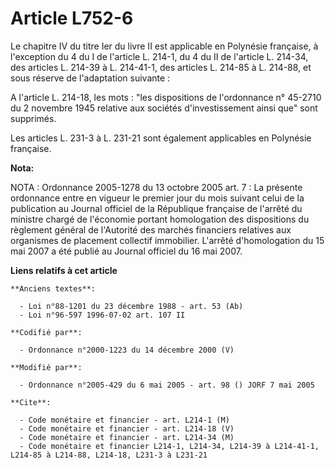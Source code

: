 # Article L752-6

Le chapitre IV du titre Ier du livre II est applicable en Polynésie française, à l'exception du 4 du I de l'article L. 214-1,
du 4 du II de l'article L. 214-34, des articles L. 214-39 à L. 214-41-1, des articles L. 214-85 à L. 214-88, et sous réserve
de l'adaptation suivante :

A l'article L. 214-18, les mots : "les dispositions de l'ordonnance n° 45-2710 du 2 novembre 1945 relative aux sociétés
d'investissement ainsi que" sont supprimés.

Les articles L. 231-3 à L. 231-21 sont également applicables en Polynésie française.

**Nota:**

NOTA : Ordonnance 2005-1278 du 13 octobre 2005 art. 7 : La présente ordonnance entre en vigueur le premier jour du mois
suivant celui de la publication au Journal officiel de la République française de l'arrêté du ministre chargé de l'économie
portant homologation des dispositions du règlement général de l'Autorité des marchés financiers relatives aux organismes de
placement collectif immobilier. L'arrêté d'homologation du 15 mai 2007 a été publié au Journal officiel du 16 mai 2007.

**Liens relatifs à cet article**

	**Anciens textes**:

	  - Loi n°88-1201 du 23 décembre 1988 - art. 53 (Ab)
	  - Loi n°96-597 1996-07-02 art. 107 II

	**Codifié par**:

	  - Ordonnance n°2000-1223 du 14 décembre 2000 (V)

	**Modifié par**:

	  - Ordonnance n°2005-429 du 6 mai 2005 - art. 98 () JORF 7 mai 2005

	**Cite**:

	  - Code monétaire et financier - art. L214-1 (M)
	  - Code monétaire et financier - art. L214-18 (V)
	  - Code monétaire et financier - art. L214-34 (M)
	  - Code monétaire et financier L214-1, L214-34, L214-39 à L214-41-1, L214-85 à L214-88, L214-18, L231-3 à L231-21

